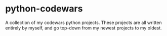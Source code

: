 # python-codewars
A collection of my codewars python projects.
These projects are all written entirely by myself, and go top-down from my newest projects to my oldest.
